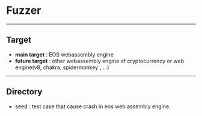 # Fuzzer  

<fuzzer architecture image>
  
---  
  
## Target

* **main target** : EOS webassembly engine 
* **future target** : other webassembly engine of cryptocurrency or web engine(v8, chakra, spidermonkey , ...)

--- 
## Directory

* seed : test case that cause crash in eos web assembly engine.




